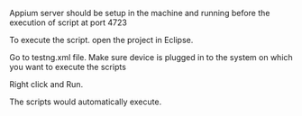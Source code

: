 Appium server should be setup in the machine and running before the execution of script at port 4723

To execute the script. open the project in Eclipse.

Go to testng.xml file. Make sure device is plugged in to the system on which you want to execute the scripts

Right click and Run.

The scripts would automatically execute.

